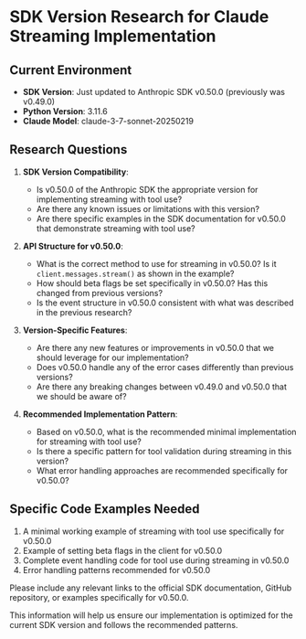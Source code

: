 # SDK Version Research for Claude Streaming Implementation

## Current Environment
- **SDK Version**: Just updated to Anthropic SDK v0.50.0 (previously was v0.49.0)
- **Python Version**: 3.11.6
- **Claude Model**: claude-3-7-sonnet-20250219

## Research Questions

1. **SDK Version Compatibility**:
   - Is v0.50.0 of the Anthropic SDK the appropriate version for implementing streaming with tool use?
   - Are there any known issues or limitations with this version?
   - Are there specific examples in the SDK documentation for v0.50.0 that demonstrate streaming with tool use?

2. **API Structure for v0.50.0**:
   - What is the correct method to use for streaming in v0.50.0? Is it `client.messages.stream()` as shown in the example?
   - How should beta flags be set specifically in v0.50.0? Has this changed from previous versions?
   - Is the event structure in v0.50.0 consistent with what was described in the previous research?

3. **Version-Specific Features**:
   - Are there any new features or improvements in v0.50.0 that we should leverage for our implementation?
   - Does v0.50.0 handle any of the error cases differently than previous versions?
   - Are there any breaking changes between v0.49.0 and v0.50.0 that we should be aware of?

4. **Recommended Implementation Pattern**:
   - Based on v0.50.0, what is the recommended minimal implementation for streaming with tool use?
   - Is there a specific pattern for tool validation during streaming in this version?
   - What error handling approaches are recommended specifically for v0.50.0?

## Specific Code Examples Needed

1. A minimal working example of streaming with tool use specifically for v0.50.0
2. Example of setting beta flags in the client for v0.50.0
3. Complete event handling code for tool use during streaming in v0.50.0
4. Error handling patterns recommended for v0.50.0

Please include any relevant links to the official SDK documentation, GitHub repository, or examples specifically for v0.50.0.

This information will help us ensure our implementation is optimized for the current SDK version and follows the recommended patterns.
